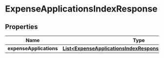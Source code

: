 

# ExpenseApplicationsIndexResponse


## Properties

Name | Type | Description | Notes
------------ | ------------- | ------------- | -------------
**expenseApplications** | [**List&lt;ExpenseApplicationsIndexResponseExpenseApplications&gt;**](ExpenseApplicationsIndexResponseExpenseApplications.md) |  | 



